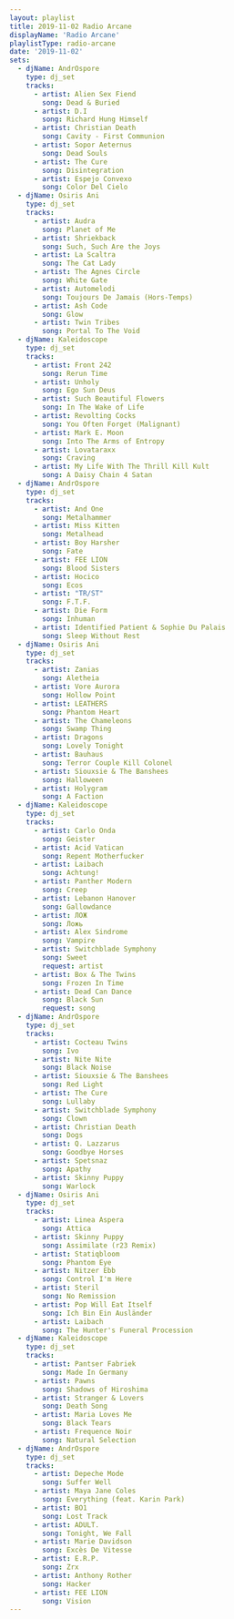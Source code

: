 ```yaml
---
layout: playlist
title: 2019-11-02 Radio Arcane
displayName: 'Radio Arcane'
playlistType: radio-arcane
date: '2019-11-02'
sets:
  - djName: AndrOspore
    type: dj_set
    tracks:
      - artist: Alien Sex Fiend
        song: Dead & Buried
      - artist: D.I
        song: Richard Hung Himself
      - artist: Christian Death
        song: Cavity - First Communion
      - artist: Sopor Aeternus
        song: Dead Souls
      - artist: The Cure
        song: Disintegration
      - artist: Espejo Convexo
        song: Color Del Cielo                    
  - djName: Osiris Ani
    type: dj_set      
    tracks:
      - artist: Audra
        song: Planet of Me
      - artist: Shriekback
        song: Such, Such Are the Joys
      - artist: La Scaltra
        song: The Cat Lady
      - artist: The Agnes Circle
        song: White Gate
      - artist: Automelodi
        song: Toujours De Jamais (Hors-Temps)
      - artist: Ash Code
        song: Glow
      - artist: Twin Tribes
        song: Portal To The Void
  - djName: Kaleidoscope
    type: dj_set
    tracks:
      - artist: Front 242
        song: Rerun Time
      - artist: Unholy
        song: Ego Sun Deus
      - artist: Such Beautiful Flowers
        song: In The Wake of Life
      - artist: Revolting Cocks
        song: You Often Forget (Malignant)
      - artist: Mark E. Moon
        song: Into The Arms of Entropy
      - artist: Lovataraxx
        song: Craving
      - artist: My Life With The Thrill Kill Kult
        song: A Daisy Chain 4 Satan
  - djName: AndrOspore
    type: dj_set
    tracks:
      - artist: And One
        song: Metalhammer
      - artist: Miss Kitten
        song: Metalhead
      - artist: Boy Harsher
        song: Fate
      - artist: FEE LION
        song: Blood Sisters
      - artist: Hocico
        song: Ecos
      - artist: "TR/ST"
        song: F.T.F.
      - artist: Die Form
        song: Inhuman
      - artist: Identified Patient & Sophie Du Palais
        song: Sleep Without Rest
  - djName: Osiris Ani
    type: dj_set
    tracks:
      - artist: Zanias
        song: Aletheia
      - artist: Vore Aurora
        song: Hollow Point
      - artist: LEATHERS
        song: Phantom Heart
      - artist: The Chameleons
        song: Swamp Thing
      - artist: Dragons
        song: Lovely Tonight
      - artist: Bauhaus
        song: Terror Couple Kill Colonel
      - artist: Siouxsie & The Banshees
        song: Halloween
      - artist: Holygram
        song: A Faction
  - djName: Kaleidoscope
    type: dj_set
    tracks:
      - artist: Carlo Onda
        song: Geister
      - artist: Acid Vatican
        song: Repent Motherfucker
      - artist: Laibach
        song: Achtung!
      - artist: Panther Modern
        song: Creep
      - artist: Lebanon Hanover
        song: Gallowdance
      - artist: ЛОЖ
        song: Ложь
      - artist: Alex Sindrome
        song: Vampire
      - artist: Switchblade Symphony
        song: Sweet
        request: artist
      - artist: Box & The Twins
        song: Frozen In Time
      - artist: Dead Can Dance
        song: Black Sun
        request: song
  - djName: AndrOspore
    type: dj_set
    tracks:
      - artist: Cocteau Twins
        song: Ivo
      - artist: Nite Nite
        song: Black Noise
      - artist: Siouxsie & The Banshees
        song: Red Light
      - artist: The Cure
        song: Lullaby
      - artist: Switchblade Symphony
        song: Clown
      - artist: Christian Death
        song: Dogs
      - artist: Q. Lazzarus
        song: Goodbye Horses
      - artist: Spetsnaz
        song: Apathy
      - artist: Skinny Puppy
        song: Warlock
  - djName: Osiris Ani
    type: dj_set
    tracks:
      - artist: Linea Aspera
        song: Attica
      - artist: Skinny Puppy
        song: Assimilate (r23 Remix)
      - artist: Statiqbloom
        song: Phantom Eye
      - artist: Nitzer Ebb
        song: Control I'm Here
      - artist: Steril
        song: No Remission
      - artist: Pop Will Eat Itself
        song: Ich Bin Ein Ausländer
      - artist: Laibach
        song: The Hunter's Funeral Procession
  - djName: Kaleidoscope
    type: dj_set
    tracks:
      - artist: Pantser Fabriek
        song: Made In Germany
      - artist: Pawns
        song: Shadows of Hiroshima
      - artist: Stranger & Lovers
        song: Death Song
      - artist: Maria Loves Me
        song: Black Tears
      - artist: Frequence Noir
        song: Natural Selection
  - djName: AndrOspore
    type: dj_set
    tracks:
      - artist: Depeche Mode
        song: Suffer Well
      - artist: Maya Jane Coles
        song: Everything (feat. Karin Park)
      - artist: BO1
        song: Lost Track
      - artist: ADULT.
        song: Tonight, We Fall
      - artist: Marie Davidson
        song: Excès De Vitesse
      - artist: E.R.P.
        song: Zrx
      - artist: Anthony Rother
        song: Hacker
      - artist: FEE LION
        song: Vision
---
```

